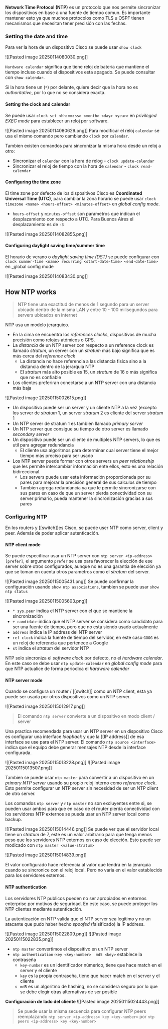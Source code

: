 **Network Time Protocol (NTP)** es un protocolo que nos permite sincronizar los dispositivos en base a una fuente de tiempo comun. Es importante mantener esto ya que muchos protocolos como TLS u OSPF tienen mecanismos que necesitan tener precisión con las fechas. 

### Setting the date and time 
Para ver la hora de un dispositivo Cisco se puede usar `show clock` 

![[Pasted image 20250114080030.png]]

`Hardware calendar` significa que tiene reloj de bateria que mantiene el tiempo incluso cuando el dispositivos esta apagado. Se puede consultar con `show calendar`.

Si la hora tiene un (`*`) por delante, quiere decir que la hora no es _authoritative_, por lo que no se considera exacta. 

#### Setting the clock and calendar 
Se puede usar `clock set <hh:mm:ss> <month> <day> <year>` en _privileged EXEC mode_ para establecer un reloj por software.

![[Pasted image 20250114080629.png]]
Para modificar el reloj `calendar` se usa el mismo comando pero cambiando `clock` por `calendar`.

Tambien existen comandos para sincronizar la misma hora desde un reloj a otro:
- Sincronizar el `calendar` con la hora de relog - `clock update-calendar`
- Sincronizar el reloj de tiempo con la hora de `calendar` - `clock read-calendar`

#### Configuring the time zone 

El time zone por defecto de los dispositivos Cisco es **Coordinated Universal Time (UTC)**, para cambiar la zona horario se puede usar `clock timezone <name> <hours-offset> <minutes-offset>` en _global config mode_.
- `hours-offset` y `minutes-offset` son parametros que indican el desplazamiento con respecto a UTC. Para Buenos Aires el desplazamiento es de `-3`

![[Pasted image 20250114082855.png]]

#### Configuring daylight saving time/summer time 
El horario de verano o _daylight saving time (DST)_ se puede configurar con `clock summer-time <name> recurring <start-date-time> <end-date-time>` en _global config mode

![[Pasted image 20250114083430.png]]

## How NTP works 
> NTP tiene una exactitud de menos de 1 segundo para un server ubicado dentro de la misma LAN y entre 10 - 100 milisegundos para servers ubicados en internet 

NTP usa un modelo jerarquico. 
- En la cima se encuentra los _references clocks_, dispositivos de mucha precisión como relojes atómicos o GPS. 
- La _distancia_ de un NTP server con respecto a un reference clock es llamado _stratum_, un server con un _stratum_ más bajo significa que es más cerca del _reference clock_
	- La distancia no hace referencia a las distancia fisica sino a la distancia dentro de la jerarquia NTP
	- El _stratum_ más alto posible es 15, un _stratum_ de 16 o más significa que no es confiable
- Los clientes preferiran conectarse a un NTP server con una distancia más baja 

![[Pasted image 20250115002615.png]]
- Un dispositivo puede ser un server y un cliente NTP a la vez (excepto los server de _stratum_ 1, un server _stratum_ 2 es cliente del server _stratum_ 1
- Un NTP server de stratum 1 es tambien llamado _primary server_
- Un NTP server que consigue su tiempo de otro server es llamado _secondary server_
- Un dispositivo puede ser un cliente de multiples NTP servers, lo que es util para agregar redundancia 
	- El cliente usa algoritmos para determinar cual server tiene el mejor tiempo más preciso para ser usado 
- Los NTP server puede formar con otros servers un _peer relationship_ que les permite intercambiar información ente ellos, esto es una relación bidireccional. 
	- Los servers puede usar esta información proporcionada por su pares para mejorar la precisión general de sus calculos de tiempo
	- Tambien agrega redundancia ya que le permite sincronizarse con sus pares en caso de que un server pierda conectividad con su server primario, pueda mantener la sincronización gracias a sus pares 

### Configuring NTP 
En los routers y [[switch]]es Cisco, se puede user NTP como server, client y peer. Además de poder aplicar autenticación.
#### NTP client mode 

Se puede especificar usar un NTP server con `ntp server <ip-address> [prefer]`, el argumento `prefer` se usa para favorecer la elección de ese server sobre otros configurados, aunque no es una garantia de elección ya que se toman en cuenta otros parametros como el _stratum_ del server. 

![[Pasted image 20250115005431.png]]
Se puede confirmar la configuración usando `show ntp associations`, tambien se puede usar `show ntp status`

![[Pasted image 20250115005603.png]]
- `* sys.peer` indica el NTP server con el que se mantiene la sincronización 
- `+ candidate` indica que el NTP server se considera como candidato para ser una fuente de tiempo, pero que no esta siendo usado actualmente 
- `address` indica la IP address del NTP server 
- `ref clock` indica la fuente de tiempo del servidor, en este caso `GOOG` es un reloj de referencia que pertenece a Google
- `st` indica el _stratum_ del servidor NTP 

NTP solo sincroniza el _software clock_ por defecto, no el _hardware calendar_. En este caso se debe usar `ntp update-calendar` en _global config mode_ para que NTP actualice de forma periodica el _hardware calendar_

#### NTP server mode 
Cuando se configura un router / [[switch]] como un NTP client, esta ya puede ser usada por otros dispositivos como un NTP server. 

![[Pasted image 20250115012917.png]]
> El comando `ntp server` convierte a un dispositivo en modo client / server

Una practica recomendada para usar un NTP server en un dispositivo Cisco es configurar una interface _loopback_ y que la [[IP address]] de esa interface se use para el NTP server. El comando `ntp source <interface>` indica que el equipo debe generar mensajes NTP desde la interface configurada.

![[Pasted image 20250115013228.png]]
![[Pasted image 20250115013507.png]]

Tambien se puede usar `ntp master` para convertir a un dispositivo en un _primary NTP server_ usando su propio reloj interno como _reference clock_. Esto permite configurar un NTP server sin necesidad de ser un NTP client de otro server. 

Los comandos `ntp server` y `ntp master` no son excluyentes entre si, se pueden usar ambos para que en caso de el router pierda conectividad con los servidores NTP externos se pueda usar un NTP server local como backup. 

![[Pasted image 20250115014446.png]]
Se puede ver que el servidor local tiene un _stratum_ de 7, este es un valor arbitrario para que tenga menos peso que los servidores NTP externos en caso de elección. Esto puede ser modicado con `ntp master <value-stratum>`

![[Pasted image 20250115014839.png]]

El valor configurado hace referencia al valor que tendrá en la jerarquia cuando se sincronice con el reloj local. Pero no varia en el valor establecido para los servidores externos. 

#### NTP authentication 
Los servidores NTP publicos pueden no ser apropiados en entornos enterprise por motivos de seguridad. En este caso, se puede proteger los NTP clientes mediante autenticación. 

La autenticación en NTP valida que el NTP server sea legitimo y no un atacante que pudo haber hecho _spoofed_ (falsificado) la IP address. 

![[Pasted image 20250115022809.png]]
![[Pasted image 20250115022835.png]]
 - `ntp master` convertimos el dispositivo en un NTP server 
 - `ntp authentication-key <key-number>  md5 <key>` establece la contraseña
	 - `key-number` es un identificador númerico, tiene que hace match en el server y el cliente
	 - `key` es la propia contraseña, tiene que hacer match en el server y el cliente
	- `md5` es un algoritmo de hashing, no se considera seguro por lo que se debe elegir otras alternativas de ser posible 

**Configuración de lado del cliente**
![[Pasted image 20250115024443.png]]
> Se puede usar la misma secuencia para configurar NTP peers reemplazando `ntp server <ip-address> key <key-number>` por `ntp peers <ip-address> key <key-number>`

